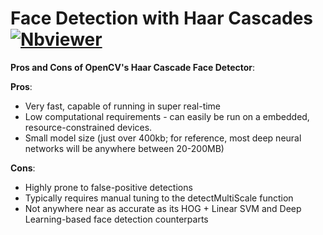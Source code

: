 # **Face Detection with Haar Cascades**  [![Nbviewer](https://github.com/jupyter/design/blob/main/logos/Badges/nbviewer_badge.svg)](https://nbviewer.jupyter.org/github/shejz/face-detection-recognition/blob/main/Face%20Detection%20with%20Haar%20Cascades/Haar_cascades_face_detection.ipynb)

**Pros and Cons of OpenCV's Haar Cascade Face Detector**:

**Pros**:
- Very fast, capable of running in super real-time
- Low computational requirements - can easily be run on a embedded, resource-constrained devices.
- Small model size (just over 400kb; for reference, most deep neural networks will be anywhere between 20-200MB)

**Cons**:
- Highly prone to false-positive detections
- Typically requires manual tuning to the detectMultiScale function
- Not anywhere near as accurate as its HOG + Linear SVM and Deep Learning-based face detection 
  counterparts
